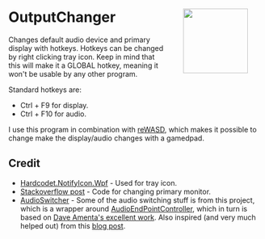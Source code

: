 # OutputChanger <img align="right" src="OutputChanger/Resources/next_black.ico" width="128" style="margin:0px 30px">
Changes default audio device and primary display with hotkeys. Hotkeys can be changed by right clicking tray icon. Keep in mind that this will make it a GLOBAL hotkey, meaning it won't be usable by any other program.

Standard hotkeys are:
* Ctrl + F9 for display.
* Ctrl + F10 for audio.

I use this program in combination with [reWASD](https://www.rewasd.com/), which makes it possible to change make the display/audio changes with a gamedpad. 

## Credit
* [Hardcodet.NotifyIcon.Wpf](http://www.hardcodet.net/wpf-notifyicon) - Used for tray icon.
* [Stackoverflow post](https://stackoverflow.com/questions/195267/use-windows-api-from-c-sharp-to-set-primary-monitor) - Code for changing primary monitor.
* [AudioSwitcher](https://github.com/marcjoha/AudioSwitcher) - Some of the audio switching stuff is from this project, which is a wrapper around [AudioEndPointController](https://github.com/DanStevens/AudioEndPointController), which in turn is based on [Dave Amenta's excellent work](http://www.daveamenta.com/2011-05/programmatically-or-command-line-change-the-default-sound-playback-device-in-windows-7/). Also inspired (and very much helped out) from this [blog post](http://spikex.net/2011/05/programmatically-changing-the-default-audio-playback-device-on-windows-vista-windows-7/).
